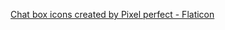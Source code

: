<a href="https://www.flaticon.com/free-icons/chat-box" title="chat box icons">Chat box icons created by Pixel perfect - Flaticon</a>